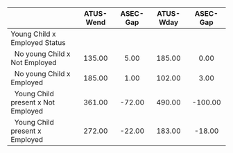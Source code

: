 
|                      |    ATUS-Wend |     ASEC-Gap |    ATUS-Wday |     ASEC-Gap |
| -------------------- | :----------: | :----------: | :----------: | :----------: |
| Young Child x Employed Status |              |              |              |              |
| &nbsp;&nbsp;No young Child x Not Employed |       135.00 |         5.00 |       185.00 |         0.00 |
| &nbsp;&nbsp;No young Child x Employed |       185.00 |         1.00 |       102.00 |         3.00 |
| &nbsp;&nbsp;Young Child present x Not Employed |       361.00 |       -72.00 |       490.00 |      -100.00 |
| &nbsp;&nbsp;Young Child present x Employed |       272.00 |       -22.00 |       183.00 |       -18.00 |

